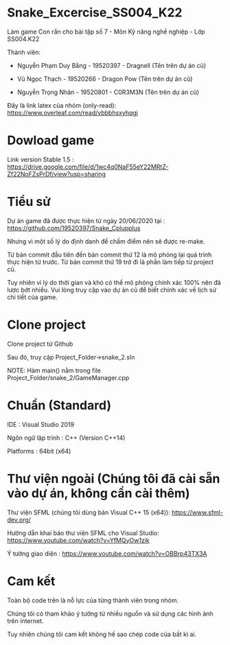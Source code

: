 # Snake_Excercise_SS004_K22

Làm game Con rắn cho bài tập số 7 - Môn Kỹ năng nghề nghiệp - Lớp SS004.K22

Thành viên:

- Nguyễn Phạm Duy Bằng - 19520397 - Dragnell (Tên trên dự án cũ)

- Vũ Ngọc Thạch - 19520266 - Dragon Pow (Tên trên dự án cũ)

- Nguyễn Trọng Nhân - 19520801 - C0R3M3N (Tên trên dự án cũ)

Đây là link latex của nhóm (only-read): https://www.overleaf.com/read/vbbbhsxyhqgj

# Dowload game

Link version Stable 1.5 : https://drive.google.com/file/d/1wc4q0NaF55eY22MRtZ-Zf22NoFZsPrDf/view?usp=sharing

# Tiểu sử

Dự án game đã được thực hiện từ ngày 20/06/2020 tại : https://github.com/19520397/Snake_Cplupplus

Nhưng vì một số lý do định danh để chấm điểm nên sẽ được re-make.

Từ bản commit đầu tiên đến bản commit thứ 12 là mô phỏng lại quá trình thực hiện từ trước. Từ bản commit thứ 19 trở đi là phần làm tiếp từ project cũ.

Tuy nhiên vì lý do thời gian và khó có thể mô phỏng chính xác 100% nên đã lược bớt nhiều. Vui lòng truy cập vào dự án cũ để biết chính xác về lịch sử chi tiết của game.

# Clone project

Clone project từ Github

Sau đó, truy cập Project_Folder->snake_2.sln

NOTE: Hàm main() nằm trong file Project_Folder/snake_2/GameManager.cpp

# Chuẩn (Standard)

IDE : Visual Studio 2019

Ngôn ngữ lập trình : C++ (Version C++14)

Platforms : 64bit (x64)

# Thư viện ngoài (Chúng tôi đã cài sẵn vào dự án, không cần cài thêm)

Thư viện SFML (chúng tôi dùng bản Visual C++ 15 (x64)): https://www.sfml-dev.org/

Hướng dẫn khai báo thư viện SFML cho Visual Studio: https://www.youtube.com/watch?v=YfMQyOw1zik

Ý tưởng giao diện : https://www.youtube.com/watch?v=OBBrp43TX3A

# Cam kết

Toàn bộ code trên là nỗ lực của từng thành viên trong nhóm.

Chúng tôi có tham khảo ý tưởng từ nhiều nguồn và sử dụng các hình ảnh trên internet.

Tuy nhiên chúng tôi cam kết không hề sao chép code của bất kì ai.
